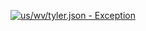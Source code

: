 [![us/wv/tyler.json - Exception](https://img.shields.io/badge/us/wv/tyler.json-Exception-red)](https://github.com/openaddresses/openaddresses/tree/master/sources/us/wv/tyler.json)